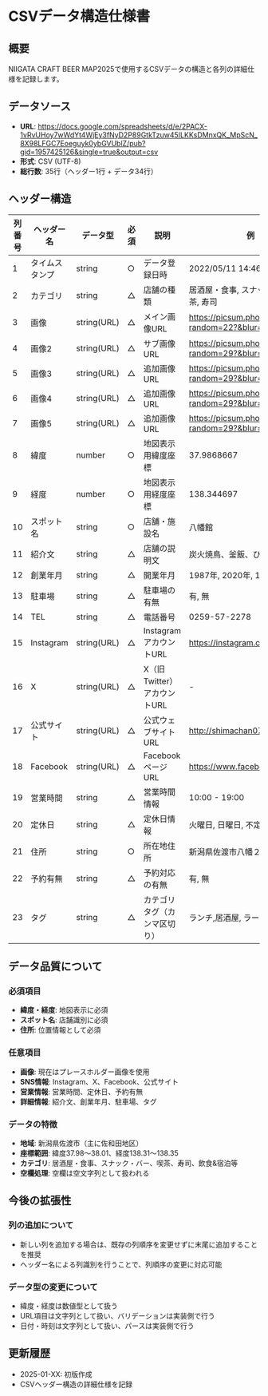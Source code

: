 # CSVデータ構造仕様書

## 概要
NIIGATA CRAFT BEER MAP2025で使用するCSVデータの構造と各列の詳細仕様を記録します。

## データソース
- **URL**: https://docs.google.com/spreadsheets/d/e/2PACX-1vRvUHoy7wWdYt4WjEy3fNyD2P89GtkTzuw45ILKKsDMnxQK_MpScN_8X98LFGC7Eoeguyk0ybGVUblZ/pub?gid=1957425126&single=true&output=csv
- **形式**: CSV (UTF-8)
- **総行数**: 35行（ヘッダー1行 + データ34行）

## ヘッダー構造

| 列番号 | ヘッダー名 | データ型 | 必須 | 説明 | 例 |
|--------|------------|----------|------|------|-----|
| 1 | タイムスタンプ | string | ○ | データ登録日時 | 2022/05/11 14:46:34 |
| 2 | カテゴリ | string | △ | 店舗の種類 | 居酒屋・食事, スナック・バー, 喫茶, 寿司 |
| 3 | 画像 | string(URL) | △ | メイン画像URL | https://picsum.photos/800/600?random=22?&blur=2 |
| 4 | 画像2 | string(URL) | △ | サブ画像URL | https://picsum.photos/800/600?random=29?&blur=2 |
| 5 | 画像3 | string(URL) | △ | 追加画像URL | https://picsum.photos/800/600?random=29?&blur=2 |
| 6 | 画像4 | string(URL) | △ | 追加画像URL | https://picsum.photos/800/600?random=29?&blur=2 |
| 7 | 画像5 | string(URL) | △ | 追加画像URL | https://picsum.photos/800/600?random=29?&blur=2 |
| 8 | 緯度 | number | ○ | 地図表示用緯度座標 | 37.9868667 |
| 9 | 経度 | number | ○ | 地図表示用経度座標 | 138.344697 |
| 10 | スポット名 | string | ○ | 店舗・施設名 | 八幡館 |
| 11 | 紹介文 | string | △ | 店舗の説明文 | 炭火焼鳥、釜飯、ひれかつ丼... |
| 12 | 創業年月 | string | △ | 開業年月 | 1987年, 2020年, 1993年8月5日 |
| 13 | 駐車場 | string | △ | 駐車場の有無 | 有, 無 |
| 14 | TEL | string | △ | 電話番号 | 0259-57-2278 |
| 15 | Instagram | string(URL) | △ | InstagramアカウントURL | https://instagram.com/... |
| 16 | X | string(URL) | △ | X（旧Twitter）アカウントURL | - |
| 17 | 公式サイト | string(URL) | △ | 公式ウェブサイトURL | http://shimachan0725.com/ |
| 18 | Facebook | string(URL) | △ | FacebookページURL | https://www.facebook.com/... |
| 19 | 営業時間 | string | △ | 営業時間情報 | 10:00 - 19:00 |
| 20 | 定休日 | string | △ | 定休日情報 | 火曜日, 日曜日, 不定休 |
| 21 | 住所 | string | ○ | 所在地住所 | 新潟県佐渡市八幡２０４３ |
| 22 | 予約有無 | string | △ | 予約対応の有無 | 有, 無 |
| 23 | タグ | string | △ | カテゴリタグ（カンマ区切り） | ランチ,居酒屋, ラーメン, 弁当 |

## データ品質について

### 必須項目
- **緯度・経度**: 地図表示に必須
- **スポット名**: 店舗識別に必須
- **住所**: 位置情報として必須

### 任意項目
- **画像**: 現在はプレースホルダー画像を使用
- **SNS情報**: Instagram、X、Facebook、公式サイト
- **営業情報**: 営業時間、定休日、予約有無
- **詳細情報**: 紹介文、創業年月、駐車場、タグ

### データの特徴
- **地域**: 新潟県佐渡市（主に佐和田地区）
- **座標範囲**: 緯度37.98～38.01、経度138.31～138.35
- **カテゴリ**: 居酒屋・食事、スナック・バー、喫茶、寿司、飲食&宿泊等
- **空欄処理**: 空欄は空文字列として扱われる

## 今後の拡張性

### 列の追加について
- 新しい列を追加する場合は、既存の列順序を変更せずに末尾に追加することを推奨
- ヘッダー名による列識別を行うことで、列順序の変更に対応可能

### データ型の変更について
- 緯度・経度は数値型として扱う
- URL項目は文字列として扱い、バリデーションは実装側で行う
- 日付・時刻は文字列として扱い、パースは実装側で行う

## 更新履歴
- 2025-01-XX: 初版作成
- CSVヘッダー構造の詳細仕様を記録
